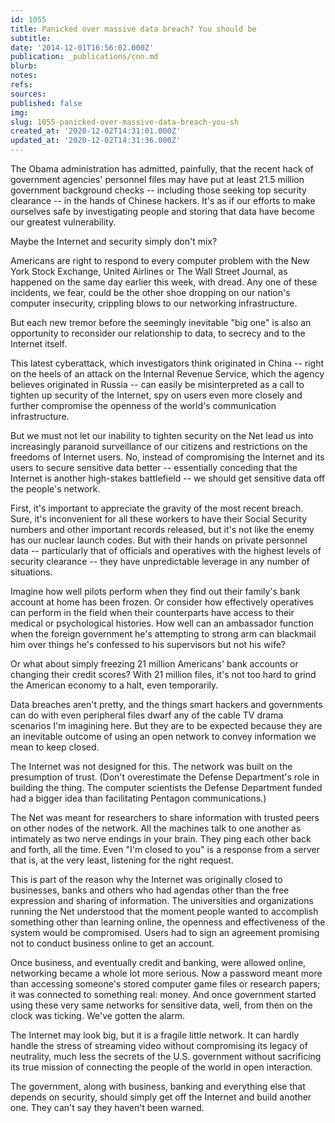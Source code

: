 ```yaml
---
id: 1055
title: Panicked over massive data breach? You should be
subtitle: 
date: '2014-12-01T16:56:02.000Z'
publication: _publications/cnn.md
blurb: 
notes: 
refs: 
sources: 
published: false
img: 
slug: 1055-panicked-over-massive-data-breach-you-sh
created_at: '2020-12-02T14:31:01.000Z'
updated_at: '2020-12-02T14:31:36.000Z'
---
```

The Obama administration has admitted, painfully, that the recent hack of government agencies' personnel files may have put at least 21.5 million government background checks -- including those seeking top security clearance -- in the hands of Chinese hackers. It's as if our efforts to make ourselves safe by investigating people and storing that data have become our greatest vulnerability.

Maybe the Internet and security simply don't mix?

Americans are right to respond to every computer problem with the New York Stock Exchange, United Airlines or The Wall Street Journal, as happened on the same day earlier this week, with dread. Any one of these incidents, we fear, could be the other shoe dropping on our nation's computer insecurity, crippling blows to our networking infrastructure.

But each new tremor before the seemingly inevitable "big one" is also an opportunity to reconsider our relationship to data, to secrecy and to the Internet itself.

This latest cyberattack, which investigators think originated in China -- right on the heels of an attack on the Internal Revenue Service, which the agency believes originated in Russia -- can easily be misinterpreted as a call to tighten up security of the Internet, spy on users even more closely and further compromise the openness of the world's communication infrastructure.

But we must not let our inability to tighten security on the Net lead us into increasingly paranoid surveillance of our citizens and restrictions on the freedoms of Internet users. No, instead of compromising the Internet and its users to secure sensitive data better -- essentially conceding that the Internet is another high-stakes battlefield -- we should get sensitive data off the people's network.

First, it's important to appreciate the gravity of the most recent breach. Sure, it's inconvenient for all these workers to have their Social Security numbers and other important records released, but it's not like the enemy has our nuclear launch codes. But with their hands on private personnel data -- particularly that of officials and operatives with the highest levels of security clearance -- they have unpredictable leverage in any number of situations.

Imagine how well pilots perform when they find out their family's bank account at home has been frozen. Or consider how effectively operatives can perform in the field when their counterparts have access to their medical or psychological histories. How well can an ambassador function when the foreign government he's attempting to strong arm can blackmail him over things he's confessed to his supervisors but not his wife?

Or what about simply freezing 21 million Americans' bank accounts or changing their credit scores? With 21 million files, it's not too hard to grind the American economy to a halt, even temporarily.

Data breaches aren't pretty, and the things smart hackers and governments can do with even peripheral files dwarf any of the cable TV drama scenarios I'm imagining here. But they are to be expected because they are an inevitable outcome of using an open network to convey information we mean to keep closed.

The Internet was not designed for this. The network was built on the presumption of trust. (Don't overestimate the Defense Department's role in building the thing. The computer scientists the Defense Department funded had a bigger idea than facilitating Pentagon communications.)

The Net was meant for researchers to share information with trusted peers on other nodes of the network. All the machines talk to one another as intimately as two nerve endings in your brain. They ping each other back and forth, all the time. Even "I'm closed to you" is a response from a server that is, at the very least, listening for the right request.

This is part of the reason why the Internet was originally closed to businesses, banks and others who had agendas other than the free expression and sharing of information. The universities and organizations running the Net understood that the moment people wanted to accomplish something other than learning online, the openness and effectiveness of the system would be compromised. Users had to sign an agreement promising not to conduct business online to get an account.

Once business, and eventually credit and banking, were allowed online, networking became a whole lot more serious. Now a password meant more than accessing someone's stored computer game files or research papers; it was connected to something real: money. And once government started using these very same networks for sensitive data, well, from then on the clock was ticking. We've gotten the alarm.

The Internet may look big, but it is a fragile little network. It can hardly handle the stress of streaming video without compromising its legacy of neutrality, much less the secrets of the U.S. government without sacrificing its true mission of connecting the people of the world in open interaction.

The government, along with business, banking and everything else that depends on security, should simply get off the Internet and build another one. They can't say they haven't been warned.
